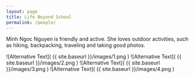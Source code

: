 ```yaml
---
layout: page
title: Life Beyond School
permalink: /people/
---
```


Minh Ngoc Nguyen is friendly and active.  She loves outdoor activities, such as hiking, backpacking, traveling and taking good photos.  

![Alternative Text]( {{ site.baseurl }}/images/1.png ) ![Alternative Text]( {{ site.baseurl }}/images/2.png ) ![Alternative Text]( {{ site.baseurl }}/images/3.png ) ![Alternative Text]( {{ site.baseurl }}/images/4.png ) 
 
